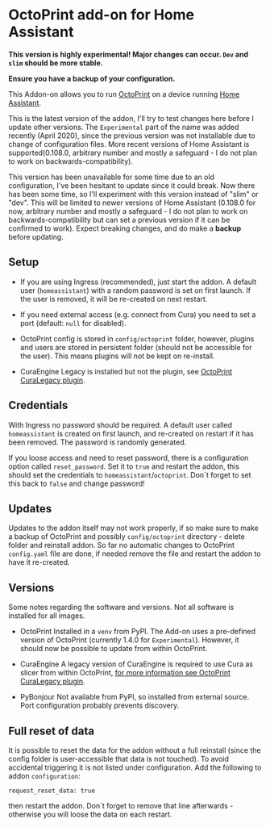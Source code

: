 # OctoPrint add-on for Home Assistant

**This version is highly experimental! Major changes can occur. `Dev` and `slim` should be more stable.**

**Ensure you have a backup of your configuration.**

This Addon-on allows you to run [OctoPrint](https://octoprint.org) on a device running [Home Assistant](https://home-assistant.io/).

This is the latest version of the addon, I'll try to test changes here before I update other versions. The `Experimental` part of the name was added recently (April 2020), since the previous version was not installable due to change of configuration files. More recent versions of Home Assistant is supported(0.108.0, arbitrary number and mostly a safeguard - I do not plan to work on backwards-compatibility).

This version has been unavailable for some time due to an old configuration, I've been hesitant to update since it could break.
Now there has been some time, so I'll experiment with this version instead of "slim" or "dev". This will be limited to newer versions of Home Assistant (0.108.0 for now, arbitrary number and mostly a safeguard - I do not plan to work on backwards-compatibility but can set a previous version if it can be confirmed to work). Expect breaking changes, and do make a **backup** before updating.

## Setup

* If you are using Ingress (recommended), just start the addon. A default user (`homeassistant`) with a random password is set on first launch. If the user is removed, it will be re-created on next restart.

* If you need external access (e.g. connect from Cura) you need to set a port (default: `null` for disabled).

* OctoPrint config is stored in `config/octoprint` folder, however, plugins and users are stored in persistent folder (should not be accessible for the user). This means plugins will not be kept on re-install.

* CuraEngine Legacy is installed but not the plugin, see [OctoPrint CuraLegacy plugin](https://plugins.octoprint.org/plugins/curalegacy/).

## Credentials

With Ingress no password should be required. A default user called `homeassistant` is created on first launch, and re-created on restart if it has been removed. The password is randomly generated.

If you loose access and need to reset password, there is a configuration option called `reset_password`. Set it to `true` and restart the addon, this should set the credentials to `homeassistant`/`octoprint`. Don´t forget to set this back to `false` and change password!

## Updates

Updates to the addon itself may not work properly, if so make sure to make a backup of OctoPrint and possibly `config/octoprint` directory - delete folder and reinstall addon.
So far no automatic changes to OctoPrint `config.yaml` file are done, if needed remove the file and restart the addon to have it re-created.

## Versions

Some notes regarding the software and versions.
Not all software is installed for all images.

- OctoPrint
Installed in a `venv` from PyPI. The Add-on uses a pre-defined version of OctoPrint (currently 1.4.0 for `Experimental`). However, it should now be possible to update from within OctoPrint.

- CuraEngine
A legacy version of CuraEngine is required to use Cura as slicer from within OctoPrint, [for more information see OctoPrint CuraLegacy plugin](https://plugins.octoprint.org/plugins/curalegacy/).

- PyBonjour
Not available from PyPI, so installed from external source. Port configuration probably prevents discovery.

## Full reset of data

It is possible to reset the data for the addon without a full reinstall (since the config folder is user-accessible that data is not touched).
To avoid accidental triggering it is not listed under configuration. Add the following to addon `configuration`:
```
request_reset_data: true
```
then restart the addon. Don´t forget to remove that line afterwards - otherwise you will loose the data on each restart.